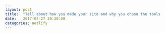 ```yaml
---
layout: post
title:  "Tell about how you made your site and why you chose the tools you did. Explain a challenge."
date:   2017-04-27 20:30:00
categories: netlify
---
```

